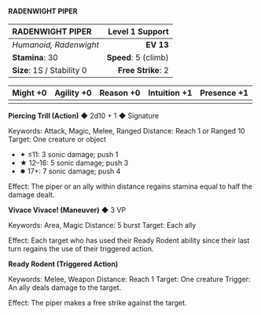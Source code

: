 #### RADENWIGHT PIPER

| RADENWIGHT PIPER | **Level 1 Support** |
|:-------------------------------------------------- | -------------------------:|
| *Humanoid, Radenwight* | **EV 13** |
| **Stamina**: 30 | **Speed**: 5 (climb) |
| **Size**: 1S / Stability 0 | **Free Strike**: 2 |

| **Might** +0 | **Agility** +0 | **Reason** +0 | **Intuition** +1 | **Presence** +1 |
| -------- | ---------- | --------- | ------------ | ----------- |
|  |  |  |  |  |

**Piercing Trill (Action)** ◆ 2d10 + 1 ◆ Signature

Keywords: Attack, Magic, Melee, Ranged
Distance: Reach 1 or Ranged 10
Target: One creature or object
- ✦ ≤11: 3 sonic damage; push 1
- ★ 12–16: 5 sonic damage; push 3
- ✸ 17+: 7 sonic damage; push 4

Effect: The piper or an ally within distance regains stamina equal to half the damage dealt.

**Vivace Vivace! (Maneuver)** ◆ 3 VP

Keywords: Area, Magic
Distance: 5 burst
Target: Each ally

Effect: Each target who has used their Ready Rodent ability since their last turn regains the use of their triggered action.

**Ready Rodent (Triggered Action)**

Keywords: Melee, Weapon
Distance: Reach 1
Target: One creature
Trigger: An ally deals damage to the target.

Effect: The piper makes a free strike against the target.

